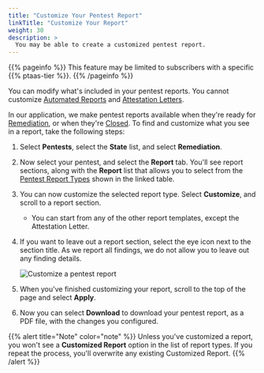 ```yaml
---
title: "Customize Your Pentest Report"
linkTitle: "Customize Your Report"
weight: 30
description: >
  You may be able to create a customized pentest report.
---
```


{{% pageinfo %}}
This feature may be limited to subscribers with a specific {{% ptaas-tier %}}.
{{% /pageinfo %}}

You can modify what's included in your pentest reports. You cannot customize [Automated Reports](/getting-started/glossary/#automated-report) and [Attestation Letters](/getting-started/glossary/#attestation-letter).

In our application, we make pentest reports available when they're ready for 
[Remediation](/penteststates/), or when they're [Closed](/penteststates/). 
To find and customize what you see in a report, take the following steps:

1. Select **Pentests**, select the **State** list, and select **Remediation**.

1. Now select your pentest, and select the **Report** tab. You'll see report sections,
   along with the **Report** list that allows you to select from the [Pentest Report
   Types](/platform-deep-dive/pentests/reports/#pentest-report-types) shown in the linked table.

   <!-- I think this is better without the screenshot   
   ![Different Pentest Report Types](/gsg/PentestReportTypes.png "You can select different Pentest Report Types.") -->

1. You can now customize the selected report type. Select **Customize**, and scroll to a
   report section.

   - You can start from any of the other report templates, except the Attestation Letter.

1. If you want to leave out a report section, select the eye icon next to the section title.
   As we report all findings, we do not allow you to leave out any finding details.

   ![Customize a pentest report](/deepdive/CustomizePentestReport.png "Select the eye icon to leave a section out of a pentest report.")

1. When you've finished customizing your report, scroll to the top of the page and select **Apply**. 

1. Now you can select **Download** to download your pentest report, as a PDF file, with the
   changes you configured.

{{% alert title="Note" color="note" %}}
Unless you've customized a report, you won't see a **Customized Report** option in the list of report types. If you repeat the process, you'll overwrite any existing Customized Report.
{{% /alert %}}
